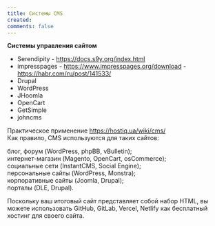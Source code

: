 ```yaml
---
title: Системы CMS
created: 
comments: false
---
```


**Системы управления сайтом**

* Serendipity - <https://docs.s9y.org/index.html>
* impresspages - <https://www.impresspages.org/download> - <https://habr.com/ru/post/141533/>
* Drupal
* WordPress
* JHoomla
* OpenCart
* GetSimple
* johncms


Практическое применение <https://hostiq.ua/wiki/cms/>  
Как правило, CMS используются для таких сайтов:  
  
блог, форум (WordPress, phpBB, vBulletin);  
интернет-магазин (Magento, OpenCart, osCommerce);  
социальные сети (InstantCMS, Social Engine);  
персональные сайты (WordPress, Monstra);  
корпоративные сайты (Joomla, Drupal);  
порталы (DLE, Drupal).  

Поскольку ваш итоговый сайт представляет собой набор HTML, вы можете использовать GitHub, GitLab, Vercel, Netlify как бесплатный хостинг для своего сайта.  
